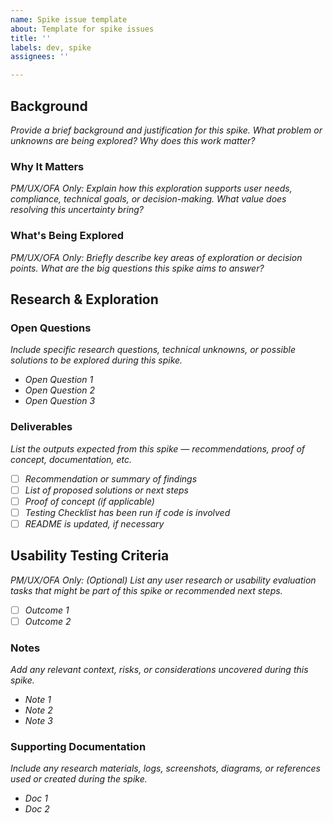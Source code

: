 ```yaml
---
name: Spike issue template
about: Template for spike issues
title: ''
labels: dev, spike
assignees: ''

---
```


## Background ##
_Provide a brief background and justification for this spike. What problem or unknowns are being explored? Why does this work matter?_

### Why It Matters ###
_PM/UX/OFA Only: Explain how this exploration supports user needs, compliance, technical goals, or decision-making. What value does resolving this uncertainty bring?_

### What's Being Explored ###
_PM/UX/OFA Only: Briefly describe key areas of exploration or decision points. What are the big questions this spike aims to answer?_

## Research & Exploration ##

### Open Questions ###
_Include specific research questions, technical unknowns, or possible solutions to be explored during this spike._
- _Open Question 1_
- _Open Question 2_
- _Open Question 3_

### Deliverables ###
_List the outputs expected from this spike — recommendations, proof of concept, documentation, etc._
- [ ] _Recommendation or summary of findings_
- [ ] _List of proposed solutions or next steps_
- [ ] _Proof of concept (if applicable)_
- [ ] _Testing Checklist has been run if code is involved_
- [ ] _README is updated, if necessary_

## Usability Testing Criteria ##
_PM/UX/OFA Only: (Optional) List any user research or usability evaluation tasks that might be part of this spike or recommended next steps._

- [ ] _Outcome 1_
- [ ] _Outcome 2_

### Notes ###
_Add any relevant context, risks, or considerations uncovered during this spike._
- _Note 1_
- _Note 2_
- _Note 3_

### Supporting Documentation ###
_Include any research materials, logs, screenshots, diagrams, or references used or created during the spike._
- _Doc 1_
- _Doc 2_
